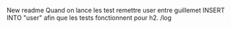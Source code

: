 New readme
Quand on lance les test remettre user entre guillemet INSERT INTO "user" afin que les tests fonctionnent pour h2.
/log